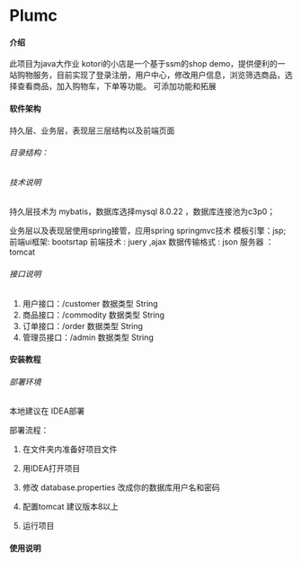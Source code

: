 # Plumc

#### 介绍
 此项目为java大作业
 kotori的小店是一个基于ssm的shop demo，提供便利的一站购物服务，目前实现了登录注册，用户中心，修改用户信息，浏览筛选商品，选择查看商品，加入购物车，下单等功能。
 可添加功能和拓展

#### 软件架构
持久层、业务层，表现层三层结构以及前端页面

###### 目录结构：


###### 技术说明

持久层技术为 mybatis，数据库选择mysql 8.0.22 ，数据库连接池为c3p0；

业务层以及表现层使用spring接管，应用spring  springmvc技术
模板引擎：jsp;
前端ui框架: bootsrtap 
前端技术 : juery ,ajax
数据传输格式 : json
服务器 ：tomcat

###### 接口说明

1. 用户接口：/customer       数据类型 String
2. 商品接口：/commodity    数据类型 String
3. 订单接口：/order              数据类型 String
4. 管理员接口：/admin        数据类型 String
#### 安装教程

###### 部署环境

本地建议在 IDEA部署

部署流程：

1. 在文件夹内准备好项目文件   

2. 用IDEA打开项目

3. 修改 database.properties  改成你的数据库用户名和密码

4. 配置tomcat  建议版本8以上

5. 运行项目

#### 使用说明

